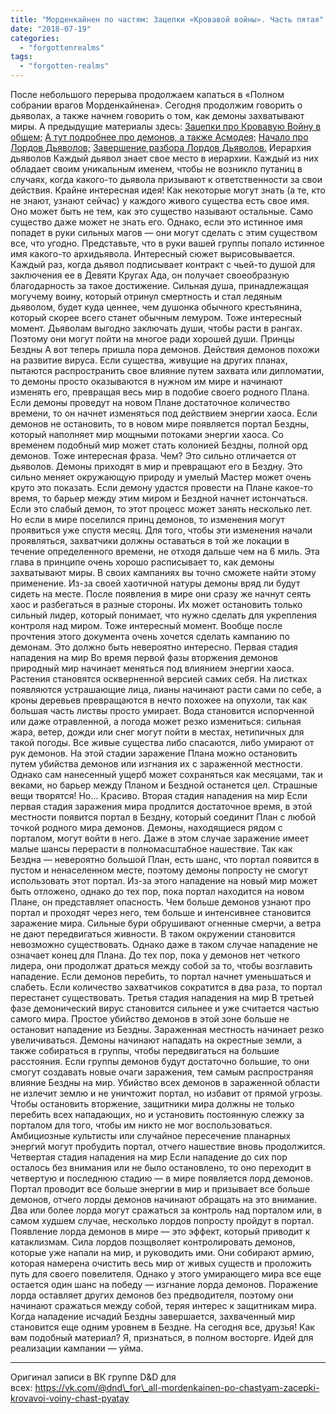 ```yaml
---
title: "Морденкайнен по частям: Зацепки «Кровавой войны». Часть пятая"
date: "2018-07-19"
categories: 
  - "forgottenrealms"
tags: 
  - "forgotten-realms"
---
```


После небольшого перерыва продолжаем капаться в «Полном собрании врагов Морденкайнена». Сегодня продолжим говорить о дьяволах, а также начнем говорить о том, как демоны захватывают миры. А предыдущие материалы здесь: [Зацепки про Кровавую Войну в общем;](https://adventurersleague.wordpress.com/2018/07/20/%d0%bc%d0%be%d1%80%d0%b4%d0%b5%d0%bd%d0%ba%d0%b0%d0%b9%d0%bd%d0%b5%d0%bd-%d0%bf%d0%be-%d1%87%d0%b0%d1%81%d1%82%d1%8f%d0%bc-%d0%b7%d0%b0%d1%86%d0%b5%d0%bf%d0%ba%d0%b8-%d0%ba%d1%80%d0%be%d0%b2/) [А тут подробнее про демонов, а также Асмодея;](https://adventurersleague.wordpress.com/2018/07/20/%d0%bc%d0%be%d1%80%d0%b4%d0%b5%d0%bd%d0%ba%d0%b0%d0%b9%d0%bd%d0%b5%d0%bd-%d0%bf%d0%be-%d1%87%d0%b0%d1%81%d1%82%d1%8f%d0%bc-%d0%b7%d0%b0%d1%86%d0%b5%d0%bf%d0%ba%d0%b8-%d0%ba%d1%80%d0%be%d0%b2-2/) [Начало про Лордов Дьяволов;](https://adventurersleague.wordpress.com/2018/07/20/%d0%bc%d0%be%d1%80%d0%b4%d0%b5%d0%bd%d0%ba%d0%b0%d0%b9%d0%bd%d0%b5%d0%bd-%d0%bf%d0%be-%d1%87%d0%b0%d1%81%d1%82%d1%8f%d0%bc-%d0%b7%d0%b0%d1%86%d0%b5%d0%bf%d0%ba%d0%b8-%d0%ba%d1%80%d0%be%d0%b2-3/) [Завершение разбора Лордов Дьяволов.](https://adventurersleague.wordpress.com/2018/07/20/%d0%bc%d0%be%d1%80%d0%b4%d0%b5%d0%bd%d0%ba%d0%b0%d0%b9%d0%bd%d0%b5%d0%bd-%d0%bf%d0%be-%d1%87%d0%b0%d1%81%d1%82%d1%8f%d0%bc-%d0%b7%d0%b0%d1%86%d0%b5%d0%bf%d0%ba%d0%b8-%d0%ba%d1%80%d0%be%d0%b2-4/) Иерархия дьяволов Каждый дьявол знает свое место в иерархии. Каждый из них обладает своим уникальным именем, чтобы не возникло путаниц в случаях, когда какого-то дьявола призывают к ответственности за свои действия. Крайне интересная идея! Как некоторые могут знать (а те, кто не знают, узнают сейчас) у каждого живого существа есть свое имя. Оно может быть не тем, как это существо называют остальные. Само существо даже может не знать его. Однако, если это истинное имя попадет в руки сильных магов — они могут сделать с этим существом все, что угодно. Представьте, что в руки вашей группы попало истинное имя какого-то архидьявола. Интересный сюжет вырисовывается. Каждый раз, когда дьявол подписывает контракт с чьей-то душой для заключения ее в Девяти Кругах Ада, он получает своеобразную благодарность за такое достижение. Сильная душа, принадлежащая могучему воину, который отринул смертность и стал ледяным дьяволом, будет куда ценнее, чем душонка обычного крестьянина, который скорее всего станет обычным лемуром. Тоже интересный момент. Дьяволам выгодно заключать души, чтобы расти в рангах. Поэтому они могут пойти на многое ради хорошей души. Принцы Бездны А вот теперь пришла пора демонов. Действия демонов похожи на развитие вируса. Если существа, живущие на других планах, пытаются распространить свое влияние путем захвата или дипломатии, то демоны просто оказываются в нужном им мире и начинают изменять его, превращая весь мир в подобие своего родного Плана. Если демоны проведут на новом Плане достаточное количество времени, то он начнет изменяться под действием энергии хаоса. Если демонов не остановить, то в новом мире появляется портал Бездны, который наполняет мир мощными потоками энергии хаоса. Со временем подобный мир может стать колонией Бездны, полной орд демонов. Тоже интересная фраза. Чем? Это сильно отличается от дьяволов. Демоны приходят в мир и превращают его в Бездну. Это сильно меняет окружающую природу и умелый Мастер может очень круто это показать. Если демону удастся провести на Плане какое-то время, то барьер между этим миром и Бездной начнет истончаться. Если это слабый демон, то этот процесс может занять несколько лет. Но если в мире поселился принц демонов, то изменения могут проявиться уже спустя месяц. Для того, чтобы эти изменения начали проявляться, захватчики должны оставаться в той же локации в течение определенного времени, не отходя дальше чем на 6 миль. Эта глава в принципе очень хорошо расписывает то, как демоны захватывают миры. В своих кампаниях вы точно сможете найти этому применение. Из-за своей хаотичной натуры демоны вряд ли будут сидеть на месте. После появления в мире они сразу же начнут сеять хаос и разбегаться в разные стороны. Их может остановить только сильный лидер, который понимает, что нужно сделать для укрепления контроля над миром. Тоже интересный момент. Вообще после прочтения этого документа очень хочется сделать кампанию по демонам. Это должно быть невероятно интересно. Первая стадия нападения на мир Во время первой фазы вторжения демонов природный мир начинает меняться под влиянием энергии хаоса. Растения становятся оскверненной версией самих себя. На листках появляются устрашающие лица, лианы начинают расти сами по себе, а кроны деревьев превращаются в нечто похожее на опухоли, так как большая часть листвы просто умирает. Вода становится испорченной или даже отравленной, а погода может резко измениться: сильная жара, ветер, дожди или снег могут пойти в местах, нетипичных для такой погоды. Все живые существа либо спасаются, либо умирают от рук демонов. На этой стадии заражение Плана можно остановить путем убийства демонов или изгнания их с зараженной местности. Однако сам нанесенный ущерб может сохраняться как месяцами, так и веками, но барьер между Планом и Бездной останется цел. Страшные вещи творятся! Но… Красиво. Вторая стадия нападения на мир Если первая стадия заражения мира продлится достаточное время, в этой местности появится портал в Бездну, который соединит План с любой точкой родного мира демонов. Демоны, находящиеся рядом с порталом, могут войти в него. Даже в этом случае заражение имеет малые шансы перерасти в полномасштабное нашествие. Так как Бездна — невероятно большой План, есть шанс, что портал появится в пустом и ненаселенном месте, поэтому демоны попросту не смогут использовать этот портал. Из-за этого нападение на новый мир может быть отложено, однако до тех пор, пока портал находится на новом Плане, он представляет опасность. Чем больше демонов узнают про портал и проходят через него, тем больше и интенсивнее становится заражение мира. Сильные бури обрушивают огненные смерчи, а ветра не дают передвигаться живности. В таком окружении становится невозможно существовать. Однако даже в таком случае нападение не означает конец для Плана. До тех пор, пока у демонов нет четкого лидера, они продолжат драться между собой за то, чтобы возглавить нападение. Если демонов перебить, то портал начнет уменьшаться и слабеть. Если количество захватчиков сократится в два раза, то портал перестанет существовать. Третья стадия нападения на мир В третьей фазе демонический вирус становится сильнее и уже считается частью самого мира. Простое убийство демонов в этой зоне больше не остановит нападение из Бездны. Зараженная местность начинает резко увеличиваться. Демоны начинают нападать на окрестные земли, а также собираться в группы, чтобы передвигаться на большие расстояния. Если группы демонов будут достаточно большие, то они смогут создавать новые очаги заражения, тем самым распространяя влияние Бездны на мир. Убийство всех демонов в зараженной области не излечит землю и не уничтожит портал, но избавит от прямой угрозы. Чтобы остановить вторжение, защитники мира должны не только перебить всех нападающих, но и установить постоянную слежку за порталом для того, чтобы им никто не мог воспользоваться. Амбициозные культисты или случайное пересечение планарных энергий могут пробудить портал, отчего нашествие вновь продолжится. Четвертая стадия нападения на мир Если нападение до сих пор осталось без внимания или не было остановлено, то оно переходит в четвертую и последнюю стадию — в мире появляется лорд демонов. Портал проводит все больше энергии в мир и призывает все больше демонов, отчего лорды демонов начинают обращать на это внимание. Два или более лорда могут сражаться за контроль над порталом или, в самом худшем случае, несколько лордов попросту пройдут в портал. Появление лорда демонов в мире — это эффект, который приводит к катаклизмам. Сила лордов позщволяет контролировать демонов, которые уже напали на мир, и руководить ими. Они собирают армию, которая намерена очистить весь мир от живых существ и проложить путь для своего повелителя. Однако у этого умирающего мира все еще остается один шанс на победу — изгнание лорда демонов. Поражение лорда оставляет других демонов без предводителя, поэтому они начинают сражаться между собой, теряя интерес к защитникам мира. Когда нападение исчадий Бездны завершается, захваченный мир становится еще одним уровнем в Бездне. На сегодня все, друзья! Как вам подобный материал? Я, признаться, в полном восторге. Идей для реализации кампании — уйма.

* * *

Оригинал записи в ВК группе D&D для всех: https://vk.com/@dnd\_for\_all-mordenkainen-po-chastyam-zacepki-krovavoi-voiny-chast-pyatay
